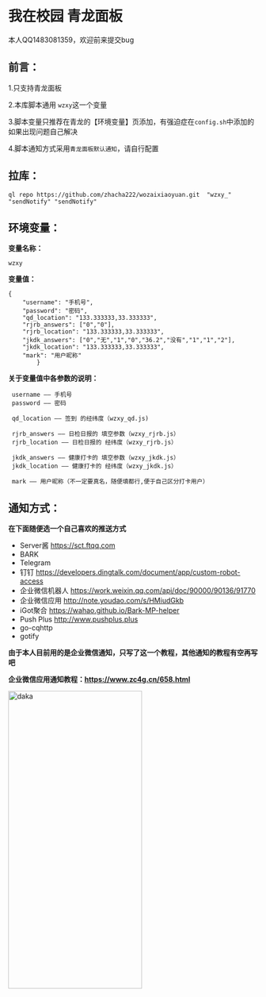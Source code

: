 # 我在校园 青龙面板

本人QQ1483081359，欢迎前来提交bug

## 前言：

1.只支持青龙面板

2.本库脚本通用 `wzxy`这一个变量

3.脚本变量只推荐在青龙的【环境变量】页添加，有强迫症在`config.sh`中添加的如果出现问题自己解决

4.脚本通知方式采用`青龙面板默认通知`，请自行配置


## 拉库：

```
ql repo https://github.com/zhacha222/wozaixiaoyuan.git  "wzxy_" "sendNotify" "sendNotify"
```

## 环境变量：

**变量名称：**
```
wzxy
```
**变量值：**
```
{
    "username": "手机号",
    "password": "密码",
    "qd_location": "133.333333,33.333333",
    "rjrb_answers": ["0","0"],
    "rjrb_location": "133.333333,33.333333",
    "jkdk_answers": ["0","无","1","0","36.2","没有","1","1","2"],
    "jkdk_location": "133.333333,33.333333",
    "mark": "用户昵称"
        }
```


**关于变量值中各参数的说明：**
```
 username —— 手机号
 password —— 密码

 qd_location —— 签到 的经纬度（wzxy_qd.js)

 rjrb_answers —— 日检日报的 填空参数（wzxy_rjrb.js）
 rjrb_location —— 日检日报的 经纬度（wzxy_rjrb.js）

 jkdk_answers —— 健康打卡的 填空参数（wzxy_jkdk.js）
 jkdk_location —— 健康打卡的 经纬度（wzxy_jkdk.js）

 mark —— 用户昵称（不一定要真名，随便填都行,便于自己区分打卡用户）
```


## 通知方式：

**在下面随便选一个自己喜欢的推送方式**

* Server酱  https://sct.ftqq.com
* BARK 
* Telegram 
* 钉钉  https://developers.dingtalk.com/document/app/custom-robot-access
* 企业微信机器人  https://work.weixin.qq.com/api/doc/90000/90136/91770
* 企业微信应用  http://note.youdao.com/s/HMiudGkb
* iGot聚合  https://wahao.github.io/Bark-MP-helper
* Push Plus  http://www.pushplus.plus
* go-cqhttp 
* gotify


**由于本人目前用的是企业微信通知，只写了这一个教程，其他通知的教程有空再写吧**

**企业微信应用通知教程：https://www.zc4g.cn/658.html**

<img src="https://cdn.jsdelivr.net/gh/zhacha222/wozaixiaoyuan@e149d21fd4ae3e8cfef8654708c2fbe6fb54a17f/jpg/A97F963D4799767B81EDDD73A763BF19.jpg" width="270px" height="600px" alt="daka" align=center>
